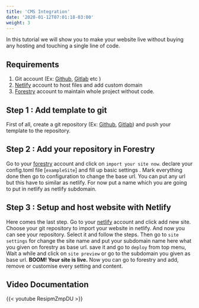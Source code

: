 ```yaml
---
title: 'CMS Integration'
date: '2020-01-12T07:01:18-03:00'
weight: 3
---
```


In this tutorial we will show you to make your website live without buying any hosting and touching a single line of code.

## Requirements

1. Git account (Ex: [Github](https://github.com/), [Gitlab](https://gitlab.com/) etc )
1. [Netlify](https://bit.ly/netlify-account) account to host files and add custom domain
1. [Forestry](https://bit.ly/forestry-account) account to maintain whole project without code.

## Step 1 : Add template to git

First of all, create a git repository (Ex: [Github](https://github.com/), [Gitlab](https://gitlab.com/)) and push your template to the repository.

## Step 2 : Add your repository in Forestry

Go to your [forestry](https://bit.ly/forestry-account) account and click on `import your site now`. declare your config.toml file \[`exampleSite`\] and fill up basic settings . Mark everything done then go to configuration to change the base url. You can put any url but this have to similar as netlify. For now put a name which you are going to put in netlify as netlify subdomain.

## Step 3 : Setup and host website with Netlify

Here comes the last step. Go to your [netlify](https://bit.ly/netlify-account) account and click add new site. Choose your git repository to import your website in netlify. And now you can see your repository. Select it and follow the steps. Then go to `site settings` for change the site name and put your subdomain name here what you given on forestry as base url. save it and go to `deploy` from top menu, Wait a while and click on `site preview` or go to the subdomain you given as base url. **BOOM! Your site is live.** Now you can go to forestry and add, remove or customise every setting and content.

## Video Documentation

{{< youtube ResipmZmpDU >}}
